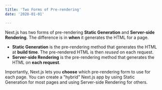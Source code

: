 ```yaml
---
title: 'Two Forms of Pre-rendering'
date: '2020-01-01'

---
```

Next.js has two forms of pre-rendering **Static Generation** and **Server-side Rendering**. The difference is in **when** it generates the HTML for a page.


- **Static Generation** is the pre-rendering method that generates the HTML at **build time**. The pre-rendered HTML is then _reused_ on each request.
- **Server-side Rendering** is the pre-rendering method that generates the HTML on **each request**.

Importantly, Next.js lets you **choose** which pre-rendering form to use for each page. You can create a "hybrid" Next.js app by using Static Generation for most pages and using Server-side Rendering for others.
